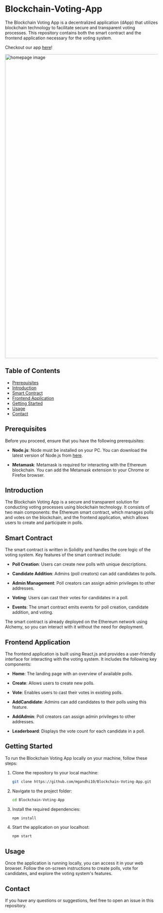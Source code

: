 # Blockchain-Voting-App

The Blockchain Voting App is a decentralized application (dApp) that utilizes blockchain technology to facilitate secure and transparent voting processes. This repository contains both the smart contract and the frontend application necessary for the voting system.

Checkout our app <a href="https://blockchain-voting-app-three.vercel.app/"> here</a>!

<img width="1000" alt="homepage image" src="https://github.com/mgandhi10/Blockchain-Voting-App/blob/591c4d2d301eeeb485378ca7690465baf7d294f3/public/homepage.png">

## Table of Contents

- [Prerequisites](#prerequisites)
- [Introduction](#introduction)
- [Smart Contract](#smart-contract)
- [Frontend Application](#frontend-application)
- [Getting Started](#getting-started)
- [Usage](#usage)
- [Contact](#contact)

## Prerequisites

Before you proceed, ensure that you have the following prerequisites:

- **Node.js**: Node must be installed on your PC. You can download the latest version of Node.js from [here](https://nodejs.org/en/download).

- **Metamask**: Metamask is required for interacting with the Ethereum blockchain. You can add the Metamask extension to your Chrome or Firefox browser.

## Introduction

The Blockchain Voting App is a secure and transparent solution for conducting voting processes using blockchain technology. It consists of two main components: the Ethereum smart contract, which manages polls and votes on the blockchain, and the frontend application, which allows users to create and participate in polls.

## Smart Contract

The smart contract is written in Solidity and handles the core logic of the voting system. Key features of the smart contract include:

- **Poll Creation**: Users can create new polls with unique descriptions.

- **Candidate Addition**: Admins (poll creators) can add candidates to polls.

- **Admin Management**: Poll creators can assign admin privileges to other addresses.

- **Voting**: Users can cast their votes for candidates in a poll.

- **Events**: The smart contract emits events for poll creation, candidate addition, and voting.

The smart contract is already deployed on the Ethereum network using Alchemy, so you can interact with it without the need for deployment.

## Frontend Application

The frontend application is built using React.js and provides a user-friendly interface for interacting with the voting system. It includes the following key components:

- **Home**: The landing page with an overview of available polls.

- **Create**: Allows users to create new polls.

- **Vote**: Enables users to cast their votes in existing polls.

- **AddCandidate**: Admins can add candidates to their polls using this feature.

- **AddAdmin**: Poll creators can assign admin privileges to other addresses.

- **Leaderboard**: Displays the vote count for each candidate in a poll.

## Getting Started

To run the Blockchain Voting App locally on your machine, follow these steps:

1. Clone the repository to your local machine:

   ```bash
   git clone https://github.com/mgandhi10/Blockchain-Voting-App.git

2. Navigate to the project folder:

   ```bash
   cd Blockchain-Voting-App

3. Install the required dependencies:

   ```bash
   npm install

4. Start the application on your localhost:

   ```bash
   npm start

## Usage

Once the application is running locally, you can access it in your web browser. Follow the on-screen instructions to create polls, vote for candidates, and explore the voting system's features.

## Contact

If you have any questions or suggestions, feel free to open an issue in this repository.
